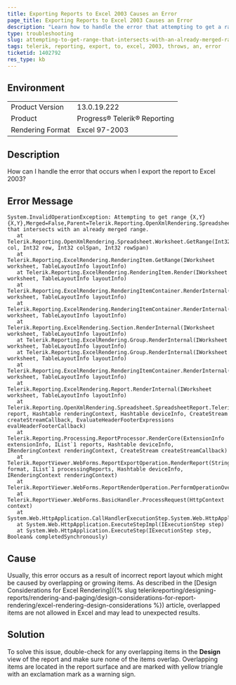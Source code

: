 ```yaml
---
title: Exporting Reports to Excel 2003 Causes an Error
page_title: Exporting Reports to Excel 2003 Causes an Error
description: "Learn how to handle the error that attempting to get a range that intersects with an already merged range when exporting to Excel 20303."
type: troubleshooting
slug: attempting-to-get-range-that-intersects-with-an-already-merged-range
tags: telerik, reporting, export, to, excel, 2003, throws, an, error
ticketid: 1402792
res_type: kb
---
```


## Environment

<table>
	<tr>
		<td>Product Version</td>
		<td>13.0.19.222</td>
	</tr>
	<tr>
		<td>Product</td>
		<td>Progress® Telerik® Reporting</td>
	</tr>
	<tr>
		<td>Rendering Format</td>
		<td>Excel 97-2003</td>
	</tr>
</table>

## Description

How can I handle the error that occurs when I export the report to Excel 2003?

## Error Message

```
System.InvalidOperationException: Attempting to get range {X,Y}{X,Y},Merged=False,Parent=Telerik.Reporting.OpenXmlRendering.Spreadsheet.Worksheet, that intersects with an already merged range.
   at Telerik.Reporting.OpenXmlRendering.Spreadsheet.Worksheet.GetRange(Int32 col, Int32 row, Int32 colSpan, Int32 rowSpan)
   at Telerik.Reporting.ExcelRendering.RenderingItem.GetRange(IWorksheet worksheet, TableLayoutInfo layoutInfo)
   at Telerik.Reporting.ExcelRendering.RenderingItem.Render(IWorksheet worksheet, TableLayoutInfo layoutInfo)
   at Telerik.Reporting.ExcelRendering.RenderingItemContainer.RenderInternal(IWorksheet worksheet, TableLayoutInfo layoutInfo)
   at Telerik.Reporting.ExcelRendering.RenderingItemContainer.RenderInternal(IWorksheet worksheet, TableLayoutInfo layoutInfo)
   at Telerik.Reporting.ExcelRendering.Section.RenderInternal(IWorksheet worksheet, TableLayoutInfo layoutInfo)
   at Telerik.Reporting.ExcelRendering.Group.RenderInternal(IWorksheet worksheet, TableLayoutInfo layoutInfo)
   at Telerik.Reporting.ExcelRendering.Group.RenderInternal(IWorksheet worksheet, TableLayoutInfo layoutInfo)
   at Telerik.Reporting.ExcelRendering.RenderingItemContainer.RenderInternal(IWorksheet worksheet, TableLayoutInfo layoutInfo)
   at Telerik.Reporting.ExcelRendering.Report.RenderInternal(IWorksheet worksheet, TableLayoutInfo layoutInfo)
   at Telerik.Reporting.OpenXmlRendering.Spreadsheet.SpreadsheetReport.Telerik.Reporting.Processing.IRenderingExtension.Render(Report report, Hashtable renderingContext, Hashtable deviceInfo, CreateStream createStreamCallback, EvaluateHeaderFooterExpressions evalHeaderFooterCallback)
   at Telerik.Reporting.Processing.ReportProcessor.RenderCore(ExtensionInfo extensionInfo, IList`1 reports, Hashtable deviceInfo, IRenderingContext renderingContext, CreateStream createStreamCallback)
   at Telerik.ReportViewer.WebForms.ReportExportOperation.RenderReport(String format, IList`1 processingReports, Hashtable deviceInfo, IRenderingContext renderingContext)
   at Telerik.ReportViewer.WebForms.ReportRenderOperation.PerformOperationOverride()
   at Telerik.ReportViewer.WebForms.BasicHandler.ProcessRequest(HttpContext context)
   at System.Web.HttpApplication.CallHandlerExecutionStep.System.Web.HttpApplication.IExecutionStep.Execute()
   at System.Web.HttpApplication.ExecuteStepImpl(IExecutionStep step)
   at System.Web.HttpApplication.ExecuteStep(IExecutionStep step, Boolean& completedSynchronously)
```

## Cause

Usually, this error occurs as a result of incorrect report layout which might be caused by overlapping or growing items. As described in the [Design Considerations for Excel Rendering]({% slug telerikreporting/designing-reports/rendering-and-paging/design-considerations-for-report-rendering/excel-rendering-design-considerations %}) article, overlapped items are not allowed in Excel and may lead to unexpected results.

## Solution

To solve this issue, double-check for any overlapping items in the **Design** view of the report and make sure none of the items overlap. Overlapping items are located in the report surface and are marked with yellow triangle with an exclamation mark as a warning sign.
